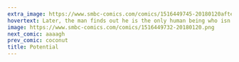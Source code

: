 ```yaml
---
extra_image: https://www.smbc-comics.com/comics/1516449745-20180120after.png
hovertext: Later, the man finds out he is the only human being who isn't ensouled, as part of an experiment.
image: https://www.smbc-comics.com/comics/1516449732-20180120.png
next_comic: aaaagh
prev_comic: coconut
title: Potential
---
```


